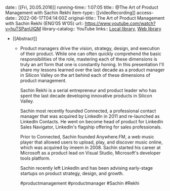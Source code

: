 date:: [[Fri, 20.05.2016]]
running-time:: 1:07:05
title:: @The Art of Product Management with Sachin Rekhi
item-type:: [[videoRecording]]
access-date:: 2022-06-17T04:14:00Z
original-title:: The Art of Product Management with Sachin Rekhi (ENG’05 W’05)
url:: https://www.youtube.com/watch?v=huTSPanUlQM
library-catalog:: YouTube
links:: [Local library](zotero://select/library/items/SV6K2W35), [Web library](https://www.zotero.org/users/6520516/items/SV6K2W35)

- [[Abstract]]
	- Product managers drive the vision, strategy, design, and execution of their product. While one can often quickly comprehend the basic responsibilities of the role, mastering each of these dimensions is truly an art form that one is constantly honing. In this presentation I'll share my lessons learned over the last decade as a product manager in Silicon Valley on the art behind each of these dimensions of product management.
	   
	  Sachin Rekhi is a serial entrepreneur and product leader who has spent the last decade developing innovative products in Silicon Valley.
	   
	  Sachin most recently founded Connected, a professional contact manager that was acquired by LinkedIn in 2011 and re-launched as LinkedIn Contacts. He went on become head of product for LinkedIn Sales Navigator, LinkedIn's flagship offering for sales professionals.
	   
	  Prior to Connected, Sachin founded Anywhere.FM, a web music player that allowed users to upload, play, and discover music online, which was acquired by imeem in 2008. Sachin started his career at Microsoft as a product lead on Visual Studio, Microsoft's developer tools platform.
	   
	  Sachin recently left LinkedIn and has been advising early-stage startups on product strategy, design, and growth.
	  
	  #productmanagement #productmanager #Sachin #Rekhi